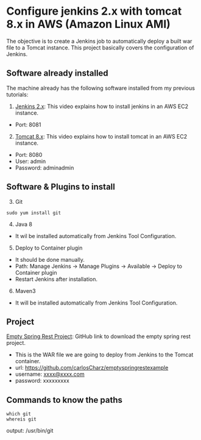 # Configure jenkins 2.x with tomcat 8.x in AWS (Amazon Linux AMI)
The objective is to create a Jenkins job to automatically deploy a built war file to a Tomcat instance. This project basically covers the configuration of Jenkins.

## Software already installed
The machine already has the following software installed from my previous tutorials:

 1. [Jenkins 2.x](https://youtu.be/MSkcjqIU5SI): This video explains how to install jenkins in an AWS EC2 instance.
 * Port: 8081
 
 2. [Tomcat 8.x](https://youtu.be/lCex88J-fIo): This video explains how to install tomcat in an AWS EC2 instance.
 * Port: 8080
 * User: admin
 * Password: adminadmin
 
 ## Software & Plugins to install
 3. Git
```
sudo yum install git
```

4. Java 8
* It wil be installed automatically from Jenkins Tool Configuration.

5. Deploy to Container plugin
* It should be done manually.
* Path: Manage Jenkins -> Manage Plugins -> Available -> Deploy to Container plugin
* Restart Jenkins after installation.

6. Maven3
* It will be installed automatically from Jenkins Tool Configuration.

## Project
[Empty Spring Rest Project](https://github.com/carlosCharz/emptyspringrestexample): GitHub link to download the empty spring rest project.
 * This is the WAR file we are going to deploy from Jenkins to the Tomcat container.
 * url: https://github.com/carlosCharz/emptyspringrestexample
 * username: xxxx@xxxx.com
 * password: xxxxxxxxx

## Commands to know the paths
```
which git
whereis git
```
output: /usr/bin/git
